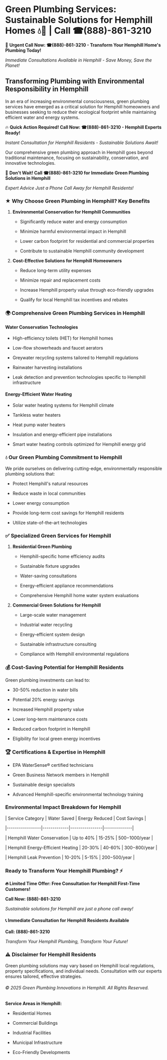 # Green Plumbing Services: Sustainable Solutions for Hemphill Homes 💧🌿 | Call ☎(888)-861-3210

🚨 **Urgent Call Now: ☎(888)-861-3210 - Transform Your Hemphill Home's Plumbing Today!**
*Immediate Consultations Available in Hemphill - Save Money, Save the Planet!*

## Transforming Plumbing with Environmental Responsibility in Hemphill

In an era of increasing environmental consciousness, green plumbing services have emerged as a critical solution for Hemphill homeowners and businesses seeking to reduce their ecological footprint while maintaining efficient water and energy systems. 

🔥 **Quick Action Required! Call Now: ☎(888)-861-3210 - Hemphill Experts Ready!**
*Instant Consultation for Hemphill Residents - Sustainable Solutions Await!*

Our comprehensive green plumbing approach in Hemphill goes beyond traditional maintenance, focusing on sustainability, conservation, and innovative technologies.

🚨 **Don't Wait! Call ☎(888)-861-3210 for Immediate Green Plumbing Solutions in Hemphill**
*Expert Advice Just a Phone Call Away for Hemphill Residents!*

### ★ Why Choose Green Plumbing in Hemphill? Key Benefits

1. **Environmental Conservation for Hemphill Communities** 
   - Significantly reduce water and energy consumption
   - Minimize harmful environmental impact in Hemphill
   - Lower carbon footprint for residential and commercial properties
   - Contribute to sustainable Hemphill community development

2. **Cost-Effective Solutions for Hemphill Homeowners** 
   - Reduce long-term utility expenses
   - Minimize repair and replacement costs
   - Increase Hemphill property value through eco-friendly upgrades
   - Qualify for local Hemphill tax incentives and rebates

### 🌍 Comprehensive Green Plumbing Services in Hemphill

#### Water Conservation Technologies
- High-efficiency toilets (HET) for Hemphill homes
- Low-flow showerheads and faucet aerators
- Greywater recycling systems tailored to Hemphill regulations
- Rainwater harvesting installations
- Leak detection and prevention technologies specific to Hemphill infrastructure

#### Energy-Efficient Water Heating
- Solar water heating systems for Hemphill climate
- Tankless water heaters
- Heat pump water heaters
- Insulation and energy-efficient pipe installations
- Smart water heating controls optimized for Hemphill energy grid

### 💧 Our Green Plumbing Commitment to Hemphill

We pride ourselves on delivering cutting-edge, environmentally responsible plumbing solutions that:
- Protect Hemphill's natural resources
- Reduce waste in local communities
- Lower energy consumption
- Provide long-term cost savings for Hemphill residents
- Utilize state-of-the-art technologies

### ✅ Specialized Green Services for Hemphill

1. **Residential Green Plumbing**
   - Hemphill-specific home efficiency audits
   - Sustainable fixture upgrades
   - Water-saving consultations
   - Energy-efficient appliance recommendations
   - Comprehensive Hemphill home water system evaluations

2. **Commercial Green Solutions for Hemphill**
   - Large-scale water management
   - Industrial water recycling
   - Energy-efficient system design
   - Sustainable infrastructure consulting
   - Compliance with Hemphill environmental regulations

### 💰 Cost-Saving Potential for Hemphill Residents

Green plumbing investments can lead to:
- 30-50% reduction in water bills
- Potential 20% energy savings
- Increased Hemphill property value
- Lower long-term maintenance costs
- Reduced carbon footprint in Hemphill
- Eligibility for local green energy incentives

### 🏆 Certifications & Expertise in Hemphill

- EPA WaterSense® certified technicians
- Green Business Network members in Hemphill
- Sustainable design specialists
- Advanced Hemphill-specific environmental technology training

### Environmental Impact Breakdown for Hemphill

| Service Category | Water Saved | Energy Reduced | Cost Savings |
|-----------------|-------------|----------------|--------------|
| Hemphill Water Conservation | Up to 40% | 15-25% | $500-$1000/year |
| Hemphill Energy-Efficient Heating | 20-30% | 40-60% | $300-$800/year |
| Hemphill Leak Prevention | 10-20% | 5-15% | $200-$500/year |

### Ready to Transform Your Hemphill Plumbing? ⚡

**🔥 Limited Time Offer: Free Consultation for Hemphill First-Time Customers!**

**Call Now: (888)-861-3210**
*Sustainable solutions for Hemphill are just a phone call away!*

#### 📞 Immediate Consultation for Hemphill Residents Available

**Call: (888)-861-3210**
*Transform Your Hemphill Plumbing, Transform Your Future!*

### ⚠️ Disclaimer for Hemphill Residents

Green plumbing solutions may vary based on Hemphill local regulations, property specifications, and individual needs. Consultation with our experts ensures tailored, effective strategies.

###### © 2025 Green Plumbing Innovations in Hemphill. All Rights Reserved.

**Service Areas in Hemphill:** 
- Residential Homes
- Commercial Buildings
- Industrial Facilities
- Municipal Infrastructure
- Eco-Friendly Developments